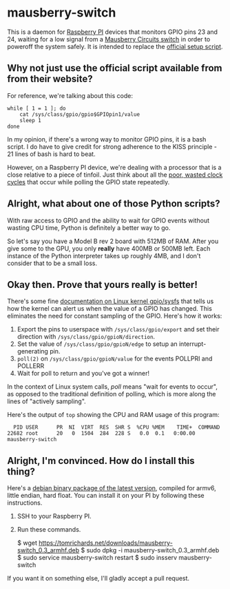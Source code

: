 # mausberry-switch

This is a daemon for [Raspberry PI](http://www.raspberrypi.org/) devices that monitors GPIO pins 23 and 24, waiting for a low signal from a [Mausberry Circuits switch](http://mausberrycircuits.com/) in order to poweroff the system safely. It is intended to replace the [official setup script](http://files.mausberrycircuits.com/setup.sh).

## Why not just use the official script available from  from their website?
For reference, we're talking about this code:

    while [ 1 = 1 ]; do
        cat /sys/class/gpio/gpio$GPIOpin1/value
        sleep 1
    done

In my opinion, if there's a wrong way to monitor GPIO pins, it is a bash script. I do have to give credit for strong adherence to the KISS principle -  21 lines of bash is hard to beat.

However, on a Raspberry PI device, we're dealing with a processor that is a close relative to a piece of tinfoil. Just think about all the [poor, wasted clock cycles](http://www.raspberrypi.org/phpBB3/viewtopic.php?t=63561) that occur while polling the GPIO state repeatedly.

## Alright, what about one of those Python scripts?

With raw access to GPIO and the ability to wait for GPIO events without wasting CPU time, Python is definitely a better way to go.

So let's say you have a Model B rev 2 board with 512MB of RAM. After you give some to the GPU, you only **really** have 400MB or 500MB left. Each instance of the Python interpreter takes up roughly 4MB, and I don't consider that to be a small loss.

## Okay then. Prove that yours really is better!
There's some fine [documentation on Linux kernel gpio/sysfs](https://www.kernel.org/doc/Documentation/gpio/sysfs.txt) that tells us how the kernel can alert us when the value of a GPIO has changed. This eliminates the need for constant sampling of the GPIO. Here's how it works:

1. Export the pins to userspace with `/sys/class/gpio/export` and set their direction with `/sys/class/gpio/gpioN/direction`.
2. Set the value of `/sys/class/gpio/gpioN/edge` to setup an interrupt-generating pin.
3. `poll(2)` on `/sys/class/gpio/gpioN/value` for the events POLLPRI and POLLERR
4. Wait for poll to return and you've got a winner!

In the context of Linux system calls, *poll* means "wait for events to occur", as opposed to the traditional definition of polling, which is more along the lines of "actively sampling".

Here's the output of `top` showing the CPU and RAM usage of this program:

      PID USER      PR  NI  VIRT  RES  SHR S  %CPU %MEM    TIME+  COMMAND
    22682 root      20   0  1504  284  228 S   0.0  0.1   0:00.00 mausberry-switch

## Alright, I'm convinced. How do I install this thing?

Here's a [debian binary package of the latest version](https://tomrichards.net/downloads/mausberry-switch_0.3_armhf.deb), compiled for armv6, little endian, hard float. You can install it on your PI by following these instructions.
1. SSH to your Raspberry PI.
2. Run these commands.

    $ wget https://tomrichards.net/downloads/mausberry-switch_0.3_armhf.deb
    $ sudo dpkg -i mausberry-switch_0.3_armhf.deb
    $ sudo service mausberry-switch restart
    $ sudo insserv mausberry-switch

If you want it on something else, I'll gladly accept a pull request.
